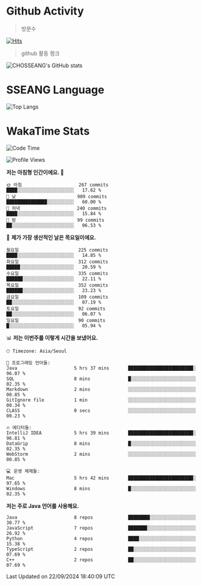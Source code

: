<!--
**CHOSSEANG/CHOSSEANG** is a ✨ _special_ ✨ repository because its `README.md` (this file) appears on your GitHub profile.

Here are some ideas to get you started:

- 🔭 I’m currently working on ...
- 🌱 I’m currently learning ...
- 👯 I’m looking to collaborate on ...
- 🤔 I’m looking for help with ...
- 💬 Ask me about ...
- 📫 How to reach me: ...
- 😄 Pronouns: ...
- ⚡ Fun fact: ...
-->

# Github Activity
> 방문수

[![Hits](https://hits.seeyoufarm.com/api/count/incr/badge.svg?url=https%3A%2F%2Fgithub.com%2FCHOSSEANG&count_bg=%238AED3E&title_bg=%23495358&icon=electron.svg&icon_color=%23E7E7E7&title=CHOSSEANG&edge_flat=false)](https://hits.seeyoufarm.com)
> github 활동 랭크

![CHOSSEANG's GitHub stats](https://github-readme-stats.vercel.app/api?username=CHOSSEANG&show_icons=true&theme=radical)

# SSEANG Language
![Top Langs](https://github-readme-stats.vercel.app/api/top-langs/?username=CHOSSEANG&layout=compact)

# WakaTime Stats

<!--START_SECTION:waka-->
![Code Time](http://img.shields.io/badge/Code%20Time-49%20hrs%2011%20mins-blue)

![Profile Views](http://img.shields.io/badge/Profile%20Views-0-blue)

**저는 아침형 인간이에요. 🐤** 

```text
🌞 아침                     267 commits         ████░░░░░░░░░░░░░░░░░░░░░   17.62 % 
🌆 낮　                     909 commits         ███████████████░░░░░░░░░░   60.00 % 
🌃 저녁                     240 commits         ████░░░░░░░░░░░░░░░░░░░░░   15.84 % 
🌙 밤　                     99 commits          ██░░░░░░░░░░░░░░░░░░░░░░░   06.53 % 
```
📅 **제가 가장 생산적인 날은 목요일이에요.** 

```text
월요일                      225 commits         ████░░░░░░░░░░░░░░░░░░░░░   14.85 % 
화요일                      312 commits         █████░░░░░░░░░░░░░░░░░░░░   20.59 % 
수요일                      335 commits         ██████░░░░░░░░░░░░░░░░░░░   22.11 % 
목요일                      352 commits         ██████░░░░░░░░░░░░░░░░░░░   23.23 % 
금요일                      109 commits         ██░░░░░░░░░░░░░░░░░░░░░░░   07.19 % 
토요일                      92 commits          ██░░░░░░░░░░░░░░░░░░░░░░░   06.07 % 
일요일                      90 commits          █░░░░░░░░░░░░░░░░░░░░░░░░   05.94 % 
```


📊 **저는 이번주를 이렇게 시간을 보냈어요.** 

```text
🕑︎ Timezone: Asia/Seoul

💬 프로그래밍 언어들: 
Java                     5 hrs 37 mins       ████████████████████████░   96.07 % 
SQL                      8 mins              █░░░░░░░░░░░░░░░░░░░░░░░░   02.35 % 
Markdown                 2 mins              ░░░░░░░░░░░░░░░░░░░░░░░░░   00.85 % 
GitIgnore file           1 min               ░░░░░░░░░░░░░░░░░░░░░░░░░   00.34 % 
CLASS                    0 secs              ░░░░░░░░░░░░░░░░░░░░░░░░░   00.23 % 

🔥 에디터들: 
IntelliJ IDEA            5 hrs 39 mins       ████████████████████████░   96.81 % 
DataGrip                 8 mins              █░░░░░░░░░░░░░░░░░░░░░░░░   02.35 % 
WebStorm                 2 mins              ░░░░░░░░░░░░░░░░░░░░░░░░░   00.85 % 

💻 운영 체제들: 
Mac                      5 hrs 42 mins       ████████████████████████░   97.65 % 
Windows                  8 mins              █░░░░░░░░░░░░░░░░░░░░░░░░   02.35 % 
```

**저는 주로 Java 언어를 사용해요.** 

```text
Java                     8 repos             ████████░░░░░░░░░░░░░░░░░   30.77 % 
JavaScript               7 repos             ███████░░░░░░░░░░░░░░░░░░   26.92 % 
Python                   4 repos             ████░░░░░░░░░░░░░░░░░░░░░   15.38 % 
TypeScript               2 repos             ██░░░░░░░░░░░░░░░░░░░░░░░   07.69 % 
C++                      2 repos             ██░░░░░░░░░░░░░░░░░░░░░░░   07.69 % 
```




 Last Updated on 22/09/2024 18:40:09 UTC
<!--END_SECTION:waka-->
